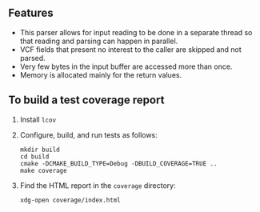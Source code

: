 ## Features

* This parser allows for input reading to be done in a separate thread so that
  reading and parsing can happen in parallel.
* VCF fields that present no interest to the caller are skipped and not parsed.
* Very few bytes in the input buffer are accessed more than once.
* Memory is allocated mainly for the return values.

## To build a test coverage report

1.  Install `lcov`
2.  Configure, build, and run tests as follows:

        mkdir build
        cd build
        cmake -DCMAKE_BUILD_TYPE=Debug -DBUILD_COVERAGE=TRUE ..
        make coverage

3.  Find the HTML report in the `coverage` directory:

        xdg-open coverage/index.html
